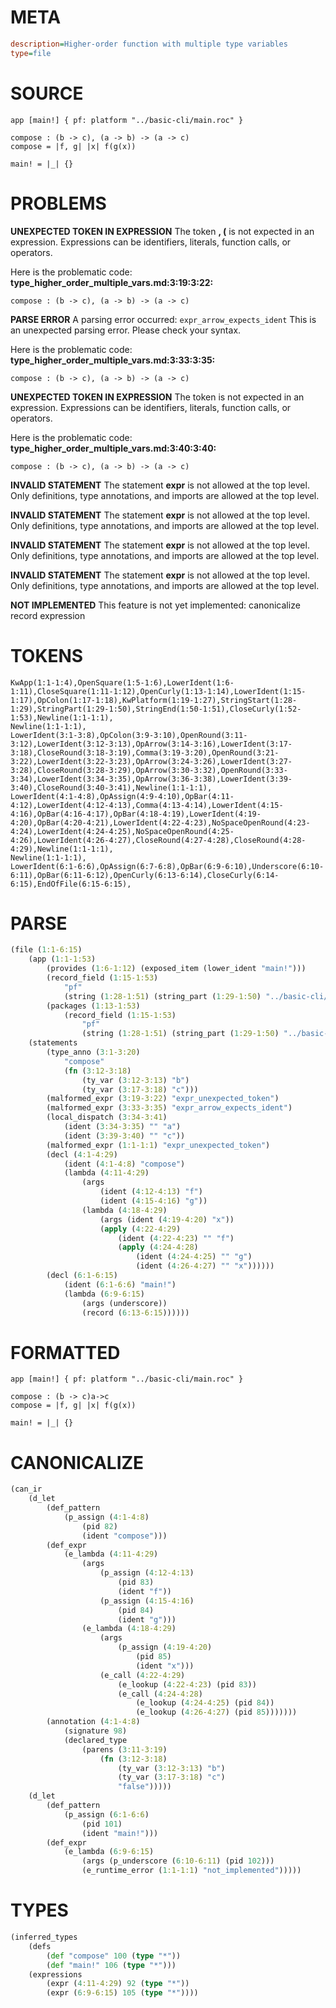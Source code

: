 # META
~~~ini
description=Higher-order function with multiple type variables
type=file
~~~
# SOURCE
~~~roc
app [main!] { pf: platform "../basic-cli/main.roc" }

compose : (b -> c), (a -> b) -> (a -> c)
compose = |f, g| |x| f(g(x))

main! = |_| {}
~~~
# PROBLEMS
**UNEXPECTED TOKEN IN EXPRESSION**
The token **, (** is not expected in an expression.
Expressions can be identifiers, literals, function calls, or operators.

Here is the problematic code:
**type_higher_order_multiple_vars.md:3:19:3:22:**
```roc
compose : (b -> c), (a -> b) -> (a -> c)
```


**PARSE ERROR**
A parsing error occurred: `expr_arrow_expects_ident`
This is an unexpected parsing error. Please check your syntax.

Here is the problematic code:
**type_higher_order_multiple_vars.md:3:33:3:35:**
```roc
compose : (b -> c), (a -> b) -> (a -> c)
```


**UNEXPECTED TOKEN IN EXPRESSION**
The token  is not expected in an expression.
Expressions can be identifiers, literals, function calls, or operators.

Here is the problematic code:
**type_higher_order_multiple_vars.md:3:40:3:40:**
```roc
compose : (b -> c), (a -> b) -> (a -> c)
```


**INVALID STATEMENT**
The statement **expr** is not allowed at the top level.
Only definitions, type annotations, and imports are allowed at the top level.

**INVALID STATEMENT**
The statement **expr** is not allowed at the top level.
Only definitions, type annotations, and imports are allowed at the top level.

**INVALID STATEMENT**
The statement **expr** is not allowed at the top level.
Only definitions, type annotations, and imports are allowed at the top level.

**INVALID STATEMENT**
The statement **expr** is not allowed at the top level.
Only definitions, type annotations, and imports are allowed at the top level.

**NOT IMPLEMENTED**
This feature is not yet implemented: canonicalize record expression

# TOKENS
~~~zig
KwApp(1:1-1:4),OpenSquare(1:5-1:6),LowerIdent(1:6-1:11),CloseSquare(1:11-1:12),OpenCurly(1:13-1:14),LowerIdent(1:15-1:17),OpColon(1:17-1:18),KwPlatform(1:19-1:27),StringStart(1:28-1:29),StringPart(1:29-1:50),StringEnd(1:50-1:51),CloseCurly(1:52-1:53),Newline(1:1-1:1),
Newline(1:1-1:1),
LowerIdent(3:1-3:8),OpColon(3:9-3:10),OpenRound(3:11-3:12),LowerIdent(3:12-3:13),OpArrow(3:14-3:16),LowerIdent(3:17-3:18),CloseRound(3:18-3:19),Comma(3:19-3:20),OpenRound(3:21-3:22),LowerIdent(3:22-3:23),OpArrow(3:24-3:26),LowerIdent(3:27-3:28),CloseRound(3:28-3:29),OpArrow(3:30-3:32),OpenRound(3:33-3:34),LowerIdent(3:34-3:35),OpArrow(3:36-3:38),LowerIdent(3:39-3:40),CloseRound(3:40-3:41),Newline(1:1-1:1),
LowerIdent(4:1-4:8),OpAssign(4:9-4:10),OpBar(4:11-4:12),LowerIdent(4:12-4:13),Comma(4:13-4:14),LowerIdent(4:15-4:16),OpBar(4:16-4:17),OpBar(4:18-4:19),LowerIdent(4:19-4:20),OpBar(4:20-4:21),LowerIdent(4:22-4:23),NoSpaceOpenRound(4:23-4:24),LowerIdent(4:24-4:25),NoSpaceOpenRound(4:25-4:26),LowerIdent(4:26-4:27),CloseRound(4:27-4:28),CloseRound(4:28-4:29),Newline(1:1-1:1),
Newline(1:1-1:1),
LowerIdent(6:1-6:6),OpAssign(6:7-6:8),OpBar(6:9-6:10),Underscore(6:10-6:11),OpBar(6:11-6:12),OpenCurly(6:13-6:14),CloseCurly(6:14-6:15),EndOfFile(6:15-6:15),
~~~
# PARSE
~~~clojure
(file (1:1-6:15)
	(app (1:1-1:53)
		(provides (1:6-1:12) (exposed_item (lower_ident "main!")))
		(record_field (1:15-1:53)
			"pf"
			(string (1:28-1:51) (string_part (1:29-1:50) "../basic-cli/main.roc")))
		(packages (1:13-1:53)
			(record_field (1:15-1:53)
				"pf"
				(string (1:28-1:51) (string_part (1:29-1:50) "../basic-cli/main.roc")))))
	(statements
		(type_anno (3:1-3:20)
			"compose"
			(fn (3:12-3:18)
				(ty_var (3:12-3:13) "b")
				(ty_var (3:17-3:18) "c")))
		(malformed_expr (3:19-3:22) "expr_unexpected_token")
		(malformed_expr (3:33-3:35) "expr_arrow_expects_ident")
		(local_dispatch (3:34-3:41)
			(ident (3:34-3:35) "" "a")
			(ident (3:39-3:40) "" "c"))
		(malformed_expr (1:1-1:1) "expr_unexpected_token")
		(decl (4:1-4:29)
			(ident (4:1-4:8) "compose")
			(lambda (4:11-4:29)
				(args
					(ident (4:12-4:13) "f")
					(ident (4:15-4:16) "g"))
				(lambda (4:18-4:29)
					(args (ident (4:19-4:20) "x"))
					(apply (4:22-4:29)
						(ident (4:22-4:23) "" "f")
						(apply (4:24-4:28)
							(ident (4:24-4:25) "" "g")
							(ident (4:26-4:27) "" "x"))))))
		(decl (6:1-6:15)
			(ident (6:1-6:6) "main!")
			(lambda (6:9-6:15)
				(args (underscore))
				(record (6:13-6:15))))))
~~~
# FORMATTED
~~~roc
app [main!] { pf: platform "../basic-cli/main.roc" }

compose : (b -> c)a->c
compose = |f, g| |x| f(g(x))

main! = |_| {}
~~~
# CANONICALIZE
~~~clojure
(can_ir
	(d_let
		(def_pattern
			(p_assign (4:1-4:8)
				(pid 82)
				(ident "compose")))
		(def_expr
			(e_lambda (4:11-4:29)
				(args
					(p_assign (4:12-4:13)
						(pid 83)
						(ident "f"))
					(p_assign (4:15-4:16)
						(pid 84)
						(ident "g")))
				(e_lambda (4:18-4:29)
					(args
						(p_assign (4:19-4:20)
							(pid 85)
							(ident "x")))
					(e_call (4:22-4:29)
						(e_lookup (4:22-4:23) (pid 83))
						(e_call (4:24-4:28)
							(e_lookup (4:24-4:25) (pid 84))
							(e_lookup (4:26-4:27) (pid 85)))))))
		(annotation (4:1-4:8)
			(signature 98)
			(declared_type
				(parens (3:11-3:19)
					(fn (3:12-3:18)
						(ty_var (3:12-3:13) "b")
						(ty_var (3:17-3:18) "c")
						"false")))))
	(d_let
		(def_pattern
			(p_assign (6:1-6:6)
				(pid 101)
				(ident "main!")))
		(def_expr
			(e_lambda (6:9-6:15)
				(args (p_underscore (6:10-6:11) (pid 102)))
				(e_runtime_error (1:1-1:1) "not_implemented")))))
~~~
# TYPES
~~~clojure
(inferred_types
	(defs
		(def "compose" 100 (type "*"))
		(def "main!" 106 (type "*")))
	(expressions
		(expr (4:11-4:29) 92 (type "*"))
		(expr (6:9-6:15) 105 (type "*"))))
~~~